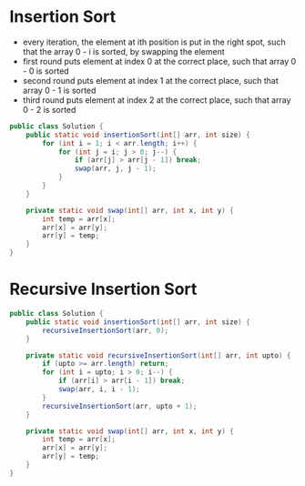 # Insertion Sort

- every iteration, the element at ith position is put in the right spot, such that the array 0 - i is sorted, by swapping the element
- first round puts element at index 0 at the correct place, such that array 0 - 0 is sorted
- second round puts element at index 1 at the correct place, such that array 0 - 1 is sorted
- third round puts element at index 2 at the correct place, such that array 0 - 2 is sorted

```java
public class Solution {
    public static void insertionSort(int[] arr, int size) {
        for (int i = 1; i < arr.length; i++) {
            for (int j = i; j > 0; j--) {
                if (arr[j] > arr[j - 1]) break;
                swap(arr, j, j - 1);
            }
        }
    }

    private static void swap(int[] arr, int x, int y) {
        int temp = arr[x];
        arr[x] = arr[y];
        arr[y] = temp;
    }
}
```

# Recursive Insertion Sort

```java
public class Solution {
    public static void insertionSort(int[] arr, int size) {
        recursiveInsertionSort(arr, 0);
    }

    private static void recursiveInsertionSort(int[] arr, int upto) {
        if (upto >= arr.length) return;
        for (int i = upto; i > 0; i--) {
            if (arr[i] > arr[i - 1]) break;
            swap(arr, i, i - 1);
        }
        recursiveInsertionSort(arr, upto + 1);
    }

    private static void swap(int[] arr, int x, int y) {
        int temp = arr[x];
        arr[x] = arr[y];
        arr[y] = temp;
    }
}
```
